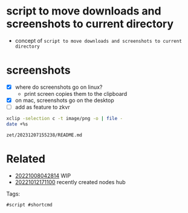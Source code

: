 # script to move downloads and screenshots to current directory

- concept of `script to move downloads and screenshots to current directory`

# screenshots
- [x] where do screenshots go on linux?
  - print screen copies them to the clipboard
- [x] on mac, screenshots go on the desktop
- [ ] add as feature to zkvr

```bash
xclip -selection c -t image/png -o | file -
date +%s
```

` zet/20231207155238/README.md `

# Related

- [20221008042814](/zet/20221008042814/README.md) WIP
- [20221012171100](/zet/20221012171100/README.md) recently created nodes hub

Tags:

    #script #shortcmd
